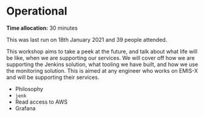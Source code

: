 # Operational

**Time allocation:** 30 minutes

This was last run on 18th January 2021 and 39 people attended.

This workshop aims to take a peek at the future, and talk about what life will be like, when we are supporting our services. We will cover off how we are supporting the Jenkins solution, what tooling we have built, and how we use the monitoring solution. This is aimed at any engineer who works on EMIS-X and will be supporting their services.

- Philosophy
- `jenk`
- Read access to AWS
- Grafana
